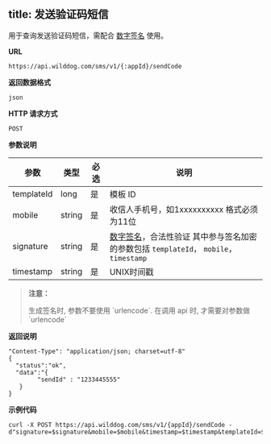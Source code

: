 
title: 发送验证码短信
---

用于查询发送验证码短信，需配合 [数字签名](/guide/sms/signature.html#生成数字签名的方法) 使用。

**URL**

```
https://api.wilddog.com/sms/v1/{:appId}/sendCode
```

**返回数据格式**

```
json
```

**HTTP 请求方式**  
  
```
POST    
```
    
**参数说明**
    
|参数           |类型           |必选       |说明|
|--------------|--------------|----------|---|
|templateId     |long            |是         |模板 ID|
|mobile          |string         |是         |收信人手机号，如1xxxxxxxxxx 格式必须为11位|
|signature      |string         |是         |[数字签名](/guide/sms/signature.html#生成数字签名的方法)，合法性验证 其中参与签名加密的参数包括 `templateId`， `mobile`，`timestamp`|
|timestamp      |string         |是         |UNIX时间戳|
    

<blockquote class="warning">
  <p><strong>注意：</strong></p>
  生成签名时, 参数不要使用 `urlencode`. 在调用 api 时, 才需要对参数做 `urlencode`
</blockquote>



**返回说明**

```
"Content-Type": "application/json; charset=utf-8"
{
  "status":"ok",
  "data":"{
        "sendId" : "1233445555"
   }
}
```

**示例代码**

```
curl -X POST https://api.wilddog.com/sms/v1/{appId}/sendCode -
d"signature=$signature&mobile=$mobile&timestamp=$timestamp&templateId=$templateId"	

```	